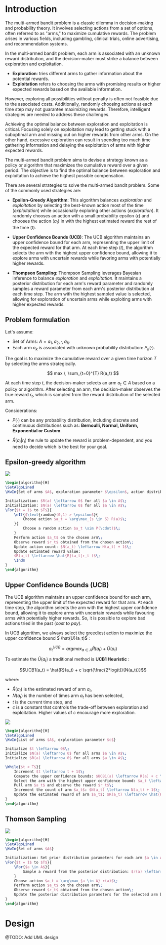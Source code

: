 # Introduction

The multi-armed bandit problem is a classic dilemma in decision-making and probability theory. It involves selecting actions from a set of options, often referred to as "arms," to maximize cumulative rewards. The problem arises in various fields, including gambling, clinical trials, online advertising, and recommendation systems.

In the multi-armed bandit problem, each arm is associated with an unknown reward distribution, and the decision-maker must strike a balance between exploration and exploitation. 

* **Exploration**: tries different arms to gather information about the potential rewards.
* **Exploitation** refers to choosing the arms with promising results or higher expected rewards based on the available information.


However, exploring all possibilities without penalty is often not feasible due to the associated costs. Additionally, randomly choosing actions at each time step may not guarantee maximizing rewards. Therefore, intelligent strategies are needed to address these challenges.

Achieving the optimal balance between exploration and exploitation is critical. Focusing solely on exploitation may lead to getting stuck with a suboptimal arm and missing out on higher rewards from other arms. On the other hand, excessive exploration can result in spending too much time gathering information and delaying the exploitation of arms with higher expected rewards.

The multi-armed bandit problem aims to devise a strategy known as a policy or algorithm that maximizes the cumulative reward over a given period. The objective is to find the optimal balance between exploration and exploitation to achieve the highest possible compensation.

There are several strategies to solve the multi-armed bandit problem. Some of the commonly used strategies are:

* **Epsilon-Greedy Algorithm**: This algorithm balances *exploration* and *exploitation* by selecting the best-known action most of the time (*exploitation*) while occasionally exploring other actions (*exploration*). It randomly chooses an action with a small probability epsilon ($\epsilon$) and chooses the action ($a_t$) in  with the highest estimated reward the rest of the time ($t$).

* **Upper Confidence Bounds (UCB)**: The UCB algorithm maintains an upper confidence bound for each arm, representing the upper limit of the expected reward for that arm. At each time step ($t$), the algorithm selects the arm with the highest upper confidence bound, allowing it to explore arms with uncertain rewards while favoring arms with potentially higher rewards.

* **Thompson Sampling**: Thompson Sampling leverages Bayesian inference to balance *exploration* and *exploitation*. It maintains a posterior distribution for each arm's reward parameter and randomly samples a reward parameter from each arm's posterior distribution at each time step. The arm with the highest sampled value is selected, allowing for exploration of uncertain arms while exploiting arms with higher expected rewards.


## Problem formulation

Let's assume:

* Set of Arms: $A = {a_1,a_2,\cdot,a_K}$.
* Each arm $a_k$ is associated with unknown probability distribution: $P_k(\cdot)$.

The goal is to maximize the cumulative reward over a given time horizon $T$ by selecting the arms strategically.

$$ max \, \sum_{t=0}^{T} R(a_t)  $$ 

At each time step $t$, the decision-maker selects an arm $a_t \in A$ based on a policy or algorithm. After selecting an arm, the decision-maker observes the true reward $r_t$, which is sampled from the reward distribution of the selected arm.

Considerations:

* $P(\cdot)$ can be any probability distribution, including discrete and continuous distributions such as: **Bernoulli, Normal, Uniform, Exponential or Custom**. 

* $\hat{R}(a_t|r_t )$ the rule to update the reward is problem-dependent, and you need to decide which is the best for your goal.


## Epsilon-greedy algorithm

![](figures/epsilon-greedy.png)

```tex
\begin{algorithm}[H]
\SetAlgoLined
\KwIn{Set of arms $A$, exploration parameter $\epsilon$, action distribution $P(\cdot)$}

Initialization: $R(a) \leftarrow 0$ for all $a \in A$\;
Initialization: $N(a) \leftarrow 0$ for all $a \in A$\;
\For{$t = 1$ to $T$}{
    \eIf{$\text{random}(0,1) > \epsilon$}{
        Choose action $a_t = \arg\max_{s \in S} R(a)$\;
    }{
        Choose a random action $a_t \sim P(\cdot)$\;
    }
    Perform action $a_t$ on the chosen arm\;
    Observe reward $r_t$ obtained from the chosen action\;
    Update action count: $N(a_t) \leftarrow N(a_t) + 1$\;
    Update estimated reward value:
    $R(a_t) \leftarrow \hat{R}(a_t|r_t )$\;
    \Indm
}
\end{algorithm}
```


## Upper Confidence Bounds (UCB)

The UCB algorithm maintains an upper confidence bound for each arm, representing the upper limit of the expected reward for that arm. At each time step, the algorithm selects the arm with the highest upper confidence bound, allowing it to explore arms with uncertain rewards while favouring arms with potentially higher rewards. So, it is possible to explore bad actions tried in the past (*cost to pay*).

In UCB algorithm, we always select the greediest action to maximize the upper confidence bound $ \hat{U}(a_t)$ :

$$a_{t}^{UCB} = argmax_{a \in A} \hat{R}(a_t) + \hat{U}(a_t)$$


To estimate the $\hat{U}(a_t)$ a traditional method is **UCB1 Heuristic** :

$$UCB1(a_t) = \hat{R}(a_t) + c \sqrt{\frac{2*log(t)}{N(a_t)}}$$

where:
* $\hat{R}(a_t)$ is the estimated reward of arm $a_t$,
* $N(a_t)$ is the number of times arm $a_t$ has been selected,
* $t$ is the current time step, and
* $c$ is a constant that controls the trade-off between exploration and exploitation. Higher values of $c$ encourage more exploration.

![](figures/ucb1.png)

```tex
\begin{algorithm}[H]
\SetAlgoLined
\KwIn{List of arms $A$, exploration parameter $c$}

Initialize $t \leftarrow 0$\;
Initialize $N(a) \leftarrow 0$ for all arms $a \in A$\;
Initialize $R(a) \leftarrow 0$ for all arms $a \in A$\;

\While{$t < T$}{
    Increment $t \leftarrow t + 1$\;
    Compute the upper confidence bounds: $UCB1(a) \leftarrow R(a) + c \sqrt{\frac{2\log(t)}{N(a) + \epsilon}}$ for all arms $a \in A$\;
    Select the arm with the highest upper confidence bound: $a_t \leftarrow \arg\max_{a \in A} UCB1(a)$\;
    Pull arm $a_t$ and observe the reward $r_t$\;
    Increment the count of arm $a_t$: $N(a_t) \leftarrow N(a_t) + 1$\;
    Update the estimated reward of arm $a_t$: $R(a_t) \leftarrow \hat{R}(a_t|r_t )$\;
}
\end{algorithm}
```

## Thomson Sampling

![](figures/thomoson_sampling.png)

```tex
\begin{algorithm}[H]
\SetAlgoLined
\KwIn{Set of arms $A$}

Initialization: Set prior distribution parameters for each arm $a \in A$\;
\For{$t = 1$ to $T$}{
    \For{$a \in A$}{
        Sample a reward from the posterior distribution: $r(a) \leftarrow$ sample a reward from $P(a)$ based on the current posterior parameters\;
    }
    Choose action $a_t = \arg\max_{a \in A} r(a)$\;
    Perform action $a_t$ on the chosen arm\;
    Observe reward $r_t$ obtained from the chosen action\;
    Update the posterior distribution parameters for the selected arm based on the observed reward\;
}
\end{algorithm}
```

# Design

@TODO: Add UML design 




